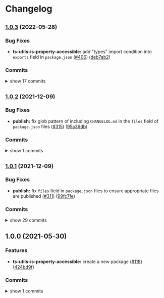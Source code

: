 # Changelog


## <span style="font-size:smaller">[1.0.3](https://www.github.com/sounisi5011/npm-packages/compare/ts-utils-is-property-accessible-v1.0.2...ts-utils-is-property-accessible-v1.0.3) (2022-05-28)</span>

### Bug Fixes

* **ts-utils-is-property-accessible:** add "types" import condition into `exports` field in `package.json` ([#406](https://www.github.com/sounisi5011/npm-packages/issues/406)) ([deb7ab2](https://www.github.com/sounisi5011/npm-packages/commit/deb7ab23503f6cd4dcd861538b2f790e376fbfe5))

### Commits

<details><summary>show 17 commits</summary>
* [`96b148f`](https://www.github.com/sounisi5011/npm-packages/commit/96b148facb53c82197e45a1fa2ab4862bb472a3a) chore(deps): update dependency rollup to v2.75.0 ([#422](https://www.github.com/sounisi5011/npm-packages/issues/422))
* [`784f576`](https://www.github.com/sounisi5011/npm-packages/commit/784f576c7aeb53dc64167f82a6efe10a0fea0e82) chore(deps): update eslint packages (major) ([#404](https://www.github.com/sounisi5011/npm-packages/issues/404))
* [`aa545ea`](https://www.github.com/sounisi5011/npm-packages/commit/aa545ea26f333c5fd2cbb0ad87a0bd4843754011) chore(deps): update test packages to v28 (major) ([#409](https://www.github.com/sounisi5011/npm-packages/issues/409))
* [`edb2648`](https://www.github.com/sounisi5011/npm-packages/commit/edb2648bd3e7881afa6d77759d896395f292fd72) chore(deps): update dependency tslib to v2.4.0 ([#392](https://www.github.com/sounisi5011/npm-packages/issues/392))
* [`ad31b57`](https://www.github.com/sounisi5011/npm-packages/commit/ad31b578c35135d4ce27339e5508b0c348e0ad65) chore(deps): update dependency tsd to v0.20.0 ([#391](https://www.github.com/sounisi5011/npm-packages/issues/391))
* [`810a671`](https://www.github.com/sounisi5011/npm-packages/commit/810a67174b1b4b1a5da2b494a7b5672af8304aaa) chore(repo): support `exports` field in `package.json` ([#405](https://www.github.com/sounisi5011/npm-packages/issues/405))
* [`deb7ab2`](https://www.github.com/sounisi5011/npm-packages/commit/deb7ab23503f6cd4dcd861538b2f790e376fbfe5) fix(ts-utils-is-property-accessible): add "types" import condition into `exports` field in `package.json` ([#406](https://www.github.com/sounisi5011/npm-packages/issues/406))
* [`36f404d`](https://www.github.com/sounisi5011/npm-packages/commit/36f404d3cbc95a5f185b9bd950d3cd9bec43b4f1) chore(deps): update dependency typescript to v4.7.2 ([#394](https://www.github.com/sounisi5011/npm-packages/issues/394))
* [`9d884a6`](https://www.github.com/sounisi5011/npm-packages/commit/9d884a6863c57c4bb81e5c3af97e434172e8d297) chore(deps): update dependency rollup to v2.74.1 ([#374](https://www.github.com/sounisi5011/npm-packages/issues/374))
* [`11342bc`](https://www.github.com/sounisi5011/npm-packages/commit/11342bc136e355ace3c1db8d1d5dc10cb1cb2428) chore(deps): update dependency @rollup/plugin-typescript to v8.3.2 ([#379](https://www.github.com/sounisi5011/npm-packages/issues/379))
* [`70d79ca`](https://www.github.com/sounisi5011/npm-packages/commit/70d79ca740e38b1881099f65c29bdc1bc7e87c14) chore(deps): update test packages ([#375](https://www.github.com/sounisi5011/npm-packages/issues/375))
* [`8877bcc`](https://www.github.com/sounisi5011/npm-packages/commit/8877bcc0b8f753e7a9eea770cd40f571a2614efa) chore(deps): update test packages ([#345](https://www.github.com/sounisi5011/npm-packages/issues/345))
* [`534a5ca`](https://www.github.com/sounisi5011/npm-packages/commit/534a5cac91c8080b2fa757c44e40396159ae48bb) chore(deps): update dependency tsd to v0.19.1 ([#343](https://www.github.com/sounisi5011/npm-packages/issues/343))
* [`d4df1de`](https://www.github.com/sounisi5011/npm-packages/commit/d4df1de110e249712b1e11c1ffbb79e44c3f177f) chore(deps): update dependency rollup to v2.63.0 ([#342](https://www.github.com/sounisi5011/npm-packages/issues/342))
* [`c6b5cb6`](https://www.github.com/sounisi5011/npm-packages/commit/c6b5cb60d705fb9144b75bf152dcf9a795b904cf) chore(deps): update dependency rollup to v2.61.1 ([#327](https://www.github.com/sounisi5011/npm-packages/issues/327))
* [`fae5414`](https://www.github.com/sounisi5011/npm-packages/commit/fae541487534c51fa7b8487ba89029355a8e0e06) chore(deps): update test packages ([#326](https://www.github.com/sounisi5011/npm-packages/issues/326))
* [`a3864e0`](https://www.github.com/sounisi5011/npm-packages/commit/a3864e00b975f1e7a33bc4e3f125b2686bb6f81e) chore(deps): update dependency typescript to v4.5.4 ([#324](https://www.github.com/sounisi5011/npm-packages/issues/324))
</details>


## <span style="font-size:smaller">[1.0.2](https://www.github.com/sounisi5011/npm-packages/compare/ts-utils-is-property-accessible-v1.0.1...ts-utils-is-property-accessible-v1.0.2) (2021-12-09)</span>

### Bug Fixes

* **publish:** fix glob pattern of including `CHANGELOG.md` in the `files` field of `package.json` files ([#315](https://www.github.com/sounisi5011/npm-packages/issues/315)) ([95a36db](https://www.github.com/sounisi5011/npm-packages/commit/95a36db45185784b37cdbf3843746b3e808d67b3))

### Commits

<details><summary>show 1 commits</summary>
* [`95a36db`](https://www.github.com/sounisi5011/npm-packages/commit/95a36db45185784b37cdbf3843746b3e808d67b3) fix(publish): fix glob pattern of including `CHANGELOG.md` in the `files` field of `package.json` files ([#315](https://www.github.com/sounisi5011/npm-packages/issues/315))
</details>


## <span style="font-size:smaller">[1.0.1](https://www.github.com/sounisi5011/npm-packages/compare/ts-utils-is-property-accessible-v1.0.0...ts-utils-is-property-accessible-v1.0.1) (2021-12-09)</span>

### Bug Fixes

* **publish:** fix `files` field in `package.json` files to ensure appropriate files are published ([#311](https://www.github.com/sounisi5011/npm-packages/issues/311)) ([99fc7fe](https://www.github.com/sounisi5011/npm-packages/commit/99fc7fe66eb180b7aeeaa10b60951b3767cbae3c))

### Commits

<details><summary>show 29 commits</summary>
* [`99fc7fe`](https://www.github.com/sounisi5011/npm-packages/commit/99fc7fe66eb180b7aeeaa10b60951b3767cbae3c) fix(publish): fix `files` field in `package.json` files to ensure appropriate files are published ([#311](https://www.github.com/sounisi5011/npm-packages/issues/311))
* [`411f6e4`](https://www.github.com/sounisi5011/npm-packages/commit/411f6e44932223715e7d95179f37ee766a058089) chore(deps): update dependency rollup to v2.61.0 ([#310](https://www.github.com/sounisi5011/npm-packages/issues/310))
* [`b84232b`](https://www.github.com/sounisi5011/npm-packages/commit/b84232b2183bc425ed7815ebd6f556b3f3c4e41d) chore(deps): update dependency ts-jest to v27.1.1 ([#307](https://www.github.com/sounisi5011/npm-packages/issues/307))
* [`82d8639`](https://www.github.com/sounisi5011/npm-packages/commit/82d8639c18fbd0c0a1d072ebf80bd802aa729933) chore(deps): update dependency ts-jest to v27.1.0 ([#302](https://www.github.com/sounisi5011/npm-packages/issues/302))
* [`d63b970`](https://www.github.com/sounisi5011/npm-packages/commit/d63b97034b13e9fd58418e2321a3b34306c2e6a9) chore(deps): update dependency rollup to v2.60.2 ([#288](https://www.github.com/sounisi5011/npm-packages/issues/288))
* [`2b6090c`](https://www.github.com/sounisi5011/npm-packages/commit/2b6090c91e9f4675bd9869dae0f3bcac9e4eb487) chore(deps): update dependency jest to v27.4.3 ([#284](https://www.github.com/sounisi5011/npm-packages/issues/284))
* [`bd56af3`](https://www.github.com/sounisi5011/npm-packages/commit/bd56af30d33a7aaeffd904c4101518da819f7ef8) chore(deps): update dependency typescript to v4.5.2 ([#267](https://www.github.com/sounisi5011/npm-packages/issues/267))
* [`16d5207`](https://www.github.com/sounisi5011/npm-packages/commit/16d5207ba89be394dafb4160d6b69892152ec687) chore(deps): update dependency tsd to v0.19.0 ([#268](https://www.github.com/sounisi5011/npm-packages/issues/268))
* [`13c58d0`](https://www.github.com/sounisi5011/npm-packages/commit/13c58d0cfc891160e679890edb894c252ffdfbc9) chore(deps): update dependency @types/jest to v27.0.3 ([#269](https://www.github.com/sounisi5011/npm-packages/issues/269))
* [`8e703cb`](https://www.github.com/sounisi5011/npm-packages/commit/8e703cb9cdefbcc9c7ee0f7ff187d6bc5bb1f462) chore(deps): update dependency rollup to v2.60.1 ([#262](https://www.github.com/sounisi5011/npm-packages/issues/262))
* [`47f38d1`](https://www.github.com/sounisi5011/npm-packages/commit/47f38d10c2f3b8b6254413bb9a282aef51b62b2b) chore(tsconfig): introduce `@tsconfig/node12` ([#255](https://www.github.com/sounisi5011/npm-packages/issues/255))
* [`3d30444`](https://www.github.com/sounisi5011/npm-packages/commit/3d30444c7e8ee0b592fd3e52f73bfd2e83410313) chore(deps): update dependency typescript to v4.4.4 ([#234](https://www.github.com/sounisi5011/npm-packages/issues/234))
* [`52ea144`](https://www.github.com/sounisi5011/npm-packages/commit/52ea144a2b1175a377a77abf97d47a33aca0d412) chore(deps): update dependency rollup to v2.59.0 ([#241](https://www.github.com/sounisi5011/npm-packages/issues/241))
* [`e3ce2bd`](https://www.github.com/sounisi5011/npm-packages/commit/e3ce2bd730155e4bd900a88e0749d009fc35206a) chore(deps): update dependency tsd to v0.18.0 ([#232](https://www.github.com/sounisi5011/npm-packages/issues/232))
* [`8eaedfd`](https://www.github.com/sounisi5011/npm-packages/commit/8eaedfd9c2e8bbe971d93642f344081efc68599b) chore(deps): update dependency tslib to v2.3.1 ([#218](https://www.github.com/sounisi5011/npm-packages/issues/218))
* [`81728c6`](https://www.github.com/sounisi5011/npm-packages/commit/81728c6ac330ef8ff70c172cc38ff384c94de9d1) chore(deps): update dependency @types/jest to v27 ([#216](https://www.github.com/sounisi5011/npm-packages/issues/216))
* [`05a3468`](https://www.github.com/sounisi5011/npm-packages/commit/05a3468ddf952a43efa9e7bc5380dac66a521efa) chore(deps): update test packages ([#210](https://www.github.com/sounisi5011/npm-packages/issues/210))
* [`b753b12`](https://www.github.com/sounisi5011/npm-packages/commit/b753b12d50eb233ce918bf978589700781692bd0) chore(deps): update dependency @rollup/plugin-typescript to v8.3.0 ([#207](https://www.github.com/sounisi5011/npm-packages/issues/207))
* [`c66f8a1`](https://www.github.com/sounisi5011/npm-packages/commit/c66f8a10ba484d812012733dcdb0c4d02f6ed17b) chore(deps): update dependency rollup to v2.58.3 ([#203](https://www.github.com/sounisi5011/npm-packages/issues/203))
* [`e1d406c`](https://www.github.com/sounisi5011/npm-packages/commit/e1d406cd375e4f5189e29a0817bcd6585d1bbe31) test(ts-utils-is-property-accessible): support for error message format changed in Node.js 16.9.0 ([#226](https://www.github.com/sounisi5011/npm-packages/issues/226))
* [`cfc9a3f`](https://www.github.com/sounisi5011/npm-packages/commit/cfc9a3f8500d8bc982613f3cd4e8181de49f3287) build(npm-scripts): use ultra-runner to enable caching in builds ([#202](https://www.github.com/sounisi5011/npm-packages/issues/202))
* [`9b24528`](https://www.github.com/sounisi5011/npm-packages/commit/9b24528d87f7e4f1c6293b432a4dc2f7f75557ea) chore(deps): update dependency rollup to v2.53.0 ([#196](https://www.github.com/sounisi5011/npm-packages/issues/196))
* [`204a644`](https://www.github.com/sounisi5011/npm-packages/commit/204a644ee8890b47abc35b85de745018a4f64e70) chore(deps): update dependency @types/jest to v26.0.24 ([#195](https://www.github.com/sounisi5011/npm-packages/issues/195))
* [`e35e937`](https://www.github.com/sounisi5011/npm-packages/commit/e35e9373a30e46bd14085038ce6684d630ac583a) chore(deps): move the dependencies defined in the project root to within each submodule ([#200](https://www.github.com/sounisi5011/npm-packages/issues/200))
* [`6439830`](https://www.github.com/sounisi5011/npm-packages/commit/64398308265e555851331347a5afee3bc7d8f752) chore(deps): update dependency rollup to v2.52.7 ([#166](https://www.github.com/sounisi5011/npm-packages/issues/166))
* [`d7a43a5`](https://www.github.com/sounisi5011/npm-packages/commit/d7a43a561b105aac2f7e648c520651b37b78f491) chore(deps): update dependency rollup to v2.52.2 ([#142](https://www.github.com/sounisi5011/npm-packages/issues/142))
* [`c88a772`](https://www.github.com/sounisi5011/npm-packages/commit/c88a772b3c8327d7c983aefb1f3cdbd3499b5f11) fix: introduce `@sounisi5011/ts-utils-is-property-accessible` ([#133](https://www.github.com/sounisi5011/npm-packages/issues/133))
* [`bdd28b7`](https://www.github.com/sounisi5011/npm-packages/commit/bdd28b7a1cdd1530801e2e54d60aec08aefb50b2) chore(deps): update dependency rollup to v2.50.6 ([#123](https://www.github.com/sounisi5011/npm-packages/issues/123))
* [`ef0b0a2`](https://www.github.com/sounisi5011/npm-packages/commit/ef0b0a24a5170e1e69284581b3edf0cd107e0a97) chore(deps): update dependency tsd to v0.17.0 ([#125](https://www.github.com/sounisi5011/npm-packages/issues/125))
</details>


## 1.0.0 (2021-05-30)

### Features

* **ts-utils-is-property-accessible:** create a new package ([#118](https://www.github.com/sounisi5011/npm-packages/issues/118)) ([424bd9f](https://www.github.com/sounisi5011/npm-packages/commit/424bd9f52ed2306c02d9d2318ea869687c7666d5))

### Commits

<details><summary>show 1 commits</summary>
* [`424bd9f`](https://www.github.com/sounisi5011/npm-packages/commit/424bd9f52ed2306c02d9d2318ea869687c7666d5) feat(ts-utils-is-property-accessible): create a new package ([#118](https://www.github.com/sounisi5011/npm-packages/issues/118))
</details>